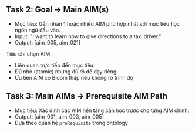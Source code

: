 ## Task 2: Goal → Main AIM(s)

- Mục tiêu: Gắn nhãn 1 hoặc nhiều AIM phù hợp nhất với mục tiêu học ngôn ngữ đầu vào.
- Input: "I want to learn how to give directions to a taxi driver."
- Output: [aim_005, aim_021]

Tiêu chí chọn AIM:
- Liên quan trực tiếp đến mục tiêu
- Đủ nhỏ (atomic) nhưng đủ rõ để dạy riêng
- Ưu tiên AIM có Bloom thấp nếu không rõ trình độ

## Task 3: Main AIMs → Prerequisite AIM Path

- Mục tiêu: Xác định các AIM nền tảng cần học trước cho từng AIM chính.
- Output: [aim_001, aim_003, aim_005]
- Dựa theo quan hệ `preRequisite` trong ontology
